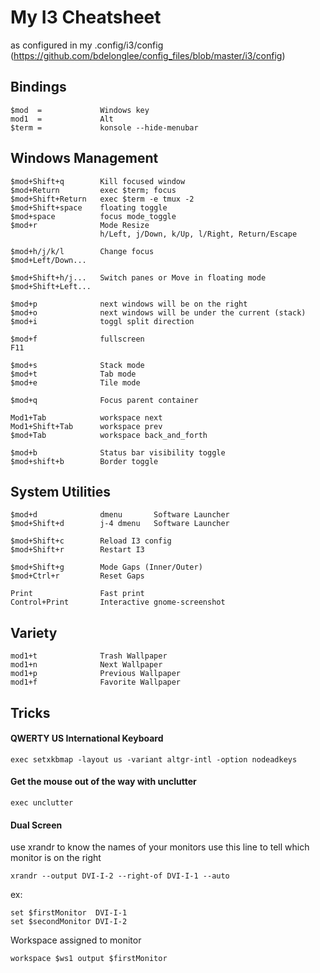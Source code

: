 My I3 Cheatsheet
================

as configured in my .config/i3/config (https://github.com/bdelonglee/config_files/blob/master/i3/config)

## Bindings

    $mod  =             Windows key
    mod1  =             Alt
    $term =             konsole --hide-menubar

## Windows Management

    $mod+Shift+q        Kill focused window
    $mod+Return         exec $term; focus
    $mod+Shift+Return   exec $term -e tmux -2
    $mod+Shift+space    floating toggle
    $mod+space          focus mode_toggle
    $mod+r              Mode Resize
                        h/Left, j/Down, k/Up, l/Right, Return/Escape

    $mod+h/j/k/l        Change focus
    $mod+Left/Down...

    $mod+Shift+h/j...   Switch panes or Move in floating mode
    $mod+Shift+Left...

    $mod+p              next windows will be on the right
    $mod+o              next windows will be under the current (stack)
    $mod+i              toggl split direction

    $mod+f              fullscreen
    F11

    $mod+s              Stack mode
    $mod+t              Tab mode
    $mod+e              Tile mode

    $mod+q              Focus parent container

    Mod1+Tab            workspace next
    Mod1+Shift+Tab      workspace prev
    $mod+Tab            workspace back_and_forth

    $mod+b              Status bar visibility toggle
    $mod+shift+b        Border toggle

## System Utilities

    $mod+d              dmenu       Software Launcher
    $mod+Shift+d        j-4 dmenu   Software Launcher

    $mod+Shift+c        Reload I3 config
    $mod+Shift+r        Restart I3

    $mod+Shift+g        Mode Gaps (Inner/Outer)
    $mod+Ctrl+r         Reset Gaps

    Print               Fast print
    Control+Print       Interactive gnome-screenshot

## Variety

    mod1+t              Trash Wallpaper
    mod1+n              Next Wallpaper
    mod1+p              Previous Wallpaper
    mod1+f              Favorite Wallpaper

## Tricks

#### QWERTY US International Keyboard
    exec setxkbmap -layout us -variant altgr-intl -option nodeadkeys

#### Get the mouse out of the way with unclutter
    exec unclutter 

#### Dual Screen
use xrandr to know the names of your monitors
use this line to tell which monitor is on the right

    xrandr --output DVI-I-2 --right-of DVI-I-1 --auto

ex:

    set $firstMonitor  DVI-I-1
    set $secondMonitor DVI-I-2

Workspace assigned to monitor

    workspace $ws1 output $firstMonitor
